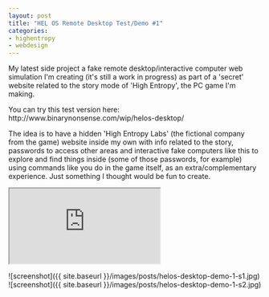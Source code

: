 ```yaml
---
layout: post
title: "HEL OS Remote Desktop Test/Demo #1"
categories:
- highentropy
- webdesign
---
```


<p>
My latest side project a fake remote desktop/interactive computer web simulation I'm creating (it's still a work in progress) as part of a 'secret' website related to the story mode of 'High Entropy', the PC game I'm making.
</p>
<p>
You can try this test version here: http://www.binarynonsense.com/wip/helos-desktop/
</p>
<p>
The idea is to have a hidden 'High Entropy Labs' (the fictional company from the game) website inside my own with info related to the story, passwords to access other areas and interactive fake computers like this to explore and find things inside (some of those passwords, for example) using commands like you do in the game itself, as an extra/complementary experience. Just something I thought would be fun to create.
</p>
<p>
<div class="iframe-container">
<iframe allowfullscreen src="https://www.youtube.com/watch?v=WSyicxrxczY"></iframe>
</div>
</p>
![screenshot]({{ site.baseurl }}/images/posts/helos-desktop-demo-1-s1.jpg)
![screenshot]({{ site.baseurl }}/images/posts/helos-desktop-demo-1-s2.jpg)


